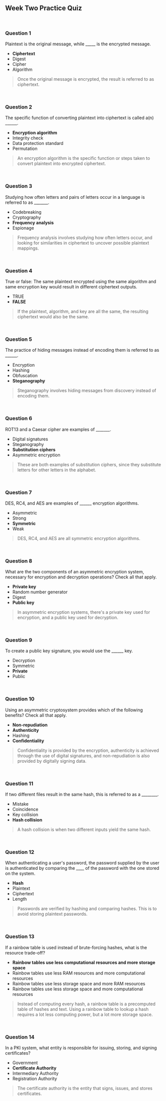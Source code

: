 ## Week Two Practice Quiz

<br>

### Question 1

Plaintext is the original message, while _____ is the encrypted message.

* **Ciphertext**
* Digest
* Cipher
* Algorithm

> Once the original message is encrypted, the result is referred to as ciphertext.

<br>

### Question 2

The specific function of converting plaintext into ciphertext is called a(n) ______.

* **Encryption algorithm**
* Integrity check
* Data protection standard
* Permutation

> An encryption algorithm is the specific function or steps taken to convert plaintext into encrypted ciphertext.

<br>

### Question 3

Studying how often letters and pairs of letters occur in a language is referred to as _______.

* Codebreaking
* Cryptography
* **Frequency analysis**
* Espionage

> Frequency analysis involves studying how often letters occur, and looking for similarities in ciphertext to uncover possible plaintext mappings.

<br>

### Question 4

True or false: The same plaintext encrypted using the same algorithm and same encryption key would result in different ciphertext outputs.

* TRUE
* **FALSE**

> If the plaintext, algorithm, and key are all the same, the resulting ciphertext would also be the same.

<br>

### Question 5

The practice of hiding messages instead of encoding them is referred to as ______.

* Encryption
* Hashing
* Obfuscation
* **Steganography**

> Steganography involves hiding messages from discovery instead of encoding them.

<br>

### Question 6

ROT13 and a Caesar cipher are examples of _______.

* Digital signatures
* Steganography
* **Substitution ciphers**
* Asymmetric encryption

> These are both examples of substitution ciphers, since they substitute letters for other letters in the alphabet.

<br>

### Question 7

DES, RC4, and AES are examples of ______ encryption algorithms.

* Asymmetric
* Strong
* **Symmetric**
* Weak

> DES, RC4, and AES are all symmetric encryption algorithms.

<br>

### Question 8

What are the two components of an asymmetric encryption system, necessary for encryption and decryption operations? Check all that apply.

* **Private key**
* Random number generator
* Digest
* **Public key**

> In asymmetric encryption systems, there's a private key used for encryption, and a public key used for decryption.

<br>

### Question 9

To create a public key signature, you would use the ______ key.

* Decryption
* Symmetric
* **Private**
* Public 

<br>

### Question 10

Using an asymmetric cryptosystem provides which of the following benefits? Check all that apply.

* **Non-repudiation**
* **Authenticity**
* Hashing
* **Confidentiality**

> Confidentiality is provided by the encryption, authenticity is achieved through the use of digital signatures, and non-repudiation is also provided by digitally signing data.

<br>

### Question 11

If two different files result in the same hash, this is referred to as a ________.

* Mistake
* Coincidence
* Key collision
* **Hash collision**

> A hash collision is when two different inputs yield the same hash.

<br>

### Question 12

When authenticating a user's password, the password supplied by the user is authenticated by comparing the ____ of the password with the one stored on the system.

* **Hash**
* Plaintext
* Ciphertext
* Length

> Passwords are verified by hashing and comparing hashes. This is to avoid storing plaintext passwords.

<br>

### Question 13

If a rainbow table is used instead of brute-forcing hashes, what is the resource trade-off?

* **Rainbow tables use less computational resources and more storage space**
* Rainbow tables use less RAM resources and more computational resources
* Rainbow tables use less storage space and more RAM resources
* Rainbow tables use less storage space and more computational resources

> Instead of computing every hash, a rainbow table is a precomputed table of hashes and text. Using a rainbow table to lookup a hash requires a lot less computing power, but a lot more storage space.

<br>

### Question 14

In a PKI system, what entity is responsible for issuing, storing, and signing certificates?

* Government
* **Certificate Authority**
* Intermediary Authority
* Registration Authority

> The certificate authority is the entity that signs, issues, and stores certificates.